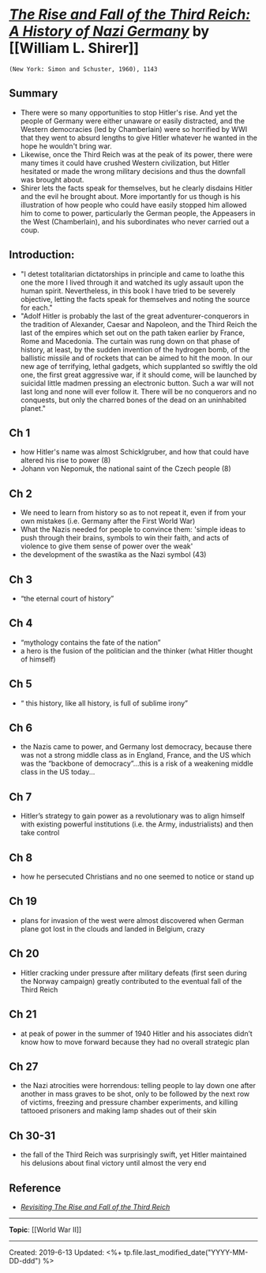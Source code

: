 
# [*The Rise and Fall of the Third Reich: A History of Nazi Germany*](https://www.amazon.com/Rise-Fall-Third-Reich-History-dp-1451642598) by [[William L. Shirer]]

`(New York: Simon and Schuster, 1960), 1143`


## Summary
- There were so many opportunities to stop Hitler's rise. And yet the people of Germany were either unaware or easily distracted, and the Western democracies (led by Chamberlain) were so horrified by WWI that they went to absurd lengths to give Hitler whatever he wanted in the hope he wouldn't bring war.
- Likewise, once the Third Reich was at the peak of its power, there were many times it could have crushed Western civilization, but Hitler hesitated or made the wrong military decisions and thus the downfall was brought about.
- Shirer lets the facts speak for themselves, but he clearly disdains Hitler and the evil he brought about. More importantly for us though is his illustration of how people who could have easily stopped him allowed him to come to power, particularly the German people, the Appeasers in the West (Chamberlain), and his subordinates who never carried out a coup.


## Introduction:
- "I detest totalitarian dictatorships in principle and came to loathe this one the more I lived through it and watched its ugly assault upon the human spirit. Nevertheless, in this book I have tried to be severely objective, letting the facts speak for themselves and noting the source for each."
- "Adolf Hitler is probably the last of the great adventurer-conquerors in the tradition of Alexander, Caesar and Napoleon, and the Third Reich the last of the empires which set out on the path taken earlier by France, Rome and Macedonia. The curtain was rung down on that phase of history, at least, by the sudden invention of the hydrogen bomb, of the ballistic missile and of rockets that can be aimed to hit the moon. In our new age of terrifying, lethal gadgets, which supplanted so swiftly the old one, the first great aggressive war, if it should come, will be launched by suicidal little madmen pressing an electronic button. Such a war will not last long and none will ever follow it. There will be no conquerors and no conquests, but only the charred bones of the dead on an uninhabited planet."

## Ch 1
- how Hitler's name was almost Schicklgruber, and how that could have altered his rise to power (8)
- Johann von Nepomuk, the national saint of the Czech people (8)

## Ch 2
- We need to learn from history so as to not repeat it, even if from your own mistakes (i.e. Germany after the First World War)
- What the Nazis needed for people to convince them: 'simple ideas to push through their brains, symbols to win their faith, and acts of violence to give them sense of power over the weak' 
- the development of the swastika as the Nazi symbol (43)

## Ch 3
- “the eternal court of history”

## Ch 4
- “mythology contains the fate of the nation”
- a hero is the fusion of the politician and the thinker (what Hitler thought of himself)

## Ch 5
- “ this history, like all history, is full of sublime irony”

## Ch 6
- the Nazis came to power, and Germany lost democracy, because there was not a strong middle class as in England, France, and the US which was the “backbone of democracy”...this is a risk of a weakening middle class in the US today...

## Ch 7
- Hitler’s strategy to gain power as a revolutionary was to align himself with existing powerful institutions (i.e. the Army, industrialists) and then take control

## Ch 8
- how he persecuted Christians and no one seemed to notice or stand up

## Ch 19
- plans for invasion of the west were almost discovered when German plane got lost in the clouds and landed in Belgium, crazy

## Ch 20
- Hitler cracking under pressure after military defeats (first seen during the Norway campaign) greatly contributed to the eventual fall of the Third Reich

## Ch 21
- at peak of power in the summer of 1940 Hitler and his associates didn’t know how to move forward because they had no overall strategic plan

## Ch 27
- the Nazi atrocities were horrendous: telling people to lay down one after another in mass graves to be shot, only to be followed by the next row of victims, freezing and pressure chamber experiments, and killing tattooed prisoners and making lamp shades out of their skin


## Ch 30-31
- the fall of the Third Reich was surprisingly swift, yet Hitler maintained his delusions about final victory until almost the very end

## Reference
- [*Revisiting The Rise and Fall of the Third Reich*](https://www.smithsonianmag.com/history/revisiting-the-rise-and-fall-of-the-third-reich-20231221/)


--- 
**Topic**: [[World War II]]


---
Created: 2019-6-13
Updated: <%+ tp.file.last_modified_date("YYYY-MM-DD-ddd") %>
